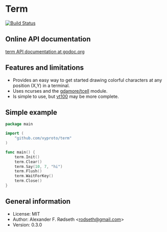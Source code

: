 Term
====

[![Build Status](https://travis-ci.org/xyproto/term.svg?branch=master)](https://travis-ci.org/xyproto/term)

Online API documentation
------------------------

[term API documentation at godoc.org](http://godoc.org/github.com/xyproto/term)

Features and limitations
------------------------

* Provides an easy way to get started drawing colorful characters at any position (X,Y) in a terminal.
* Uses ncurses and the [gdamore/tcell](https://github.com/gdamore/tcell) module.
* Is simple to use, but [vt100](https://github.com/xyproto/vt100) may be more complete.

Simple example
--------------

~~~go
package main

import (
	"github.com/xyproto/term"
)

func main() {
	term.Init()
	term.Clear()
	term.Say(10, 7, "hi")
	term.Flush()
	term.WaitForKey()
	term.Close()
}
~~~

General information
-------------------

* License: MIT
* Author: Alexander F. Rødseth &lt;rodseth@gmail.com&gt;
* Version: 0.3.0

